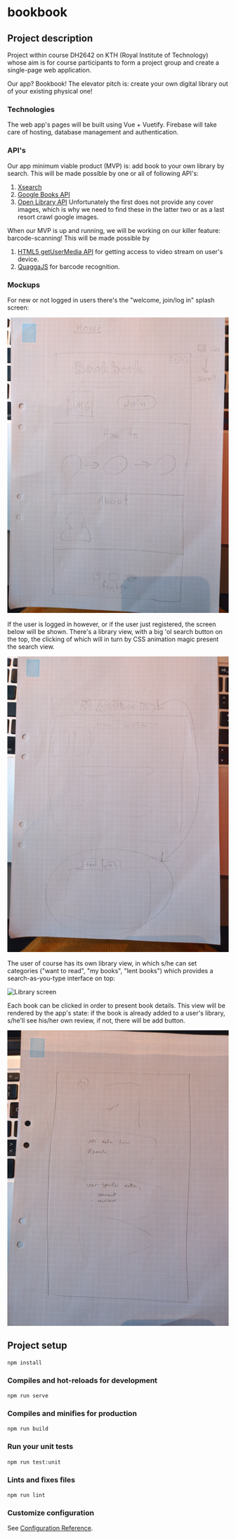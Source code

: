 # bookbook

## Project description
Project within course DH2642 on KTH (Royal Institute of Technology) whose aim is for course participants to form a project group and create a single-page web application. 

Our app? Bookbook! The elevator pitch is: create your own digital library out of your existing physical one!

### Technologies
The web app's pages will be built using Vue + Vuetify. Firebase will take care of hosting, database management and authentication. 

### API's
Our app minimum viable product (MVP) is: add book to your own library by search. This will be made possible by one or all of following API's: 
1. [Xsearch](http://librishelp.libris.kb.se/help/xsearch_swe.jsp) 
2. [Google Books API](https://developers.google.com/books/)
3. [Open Library API](https://openlibrary.org/developers/api)
Unfortunately the first does not provide any cover images, which is why we need to find these in the latter two or as a last resort crawl google images.

When our MVP is up and running, we will be working on our killer feature: barcode-scanning! This will be made possible by 

1. [HTML5 getUserMedia API](https://developer.mozilla.org/en-US/docs/Web/API/MediaDevices/getUserMedia) for getting access to video stream on user's device.
2. [QuaggaJS](https://serratus.github.io/quaggaJS/) for barcode recognition. 

### Mockups
For new or not logged in users there's the "welcome, join/log in" splash screen: 

![Welcome screen](/project_description/images/welcome.jpg)

If the user is logged in however, or if the user just registered, the screen below will be shown. There's a library view, with a big 'ol search button on the top, the clicking of which will in turn by CSS animation magic present the search view.  

![Add screen](project_description/images/add-book.jpg)

The user of course has its own library view, in which s/he can set categories ("want to read", "my books", "lent books") which provides a search-as-you-type interface on top: 

![Library screen](project_description/images/user-library.jpg)

Each book can be clicked in order to present book details. This view will be rendered by the app's state: if the book is already added to a user's library, s/he'll see his/her own review, if not, there will be add button. 

![Book details screen](project_description/images/book-details.jpg)

## Project setup
```
npm install
```

### Compiles and hot-reloads for development
```
npm run serve
```

### Compiles and minifies for production
```
npm run build
```

### Run your unit tests
```
npm run test:unit
```

### Lints and fixes files
```
npm run lint
```

### Customize configuration
See [Configuration Reference](https://cli.vuejs.org/config/).
